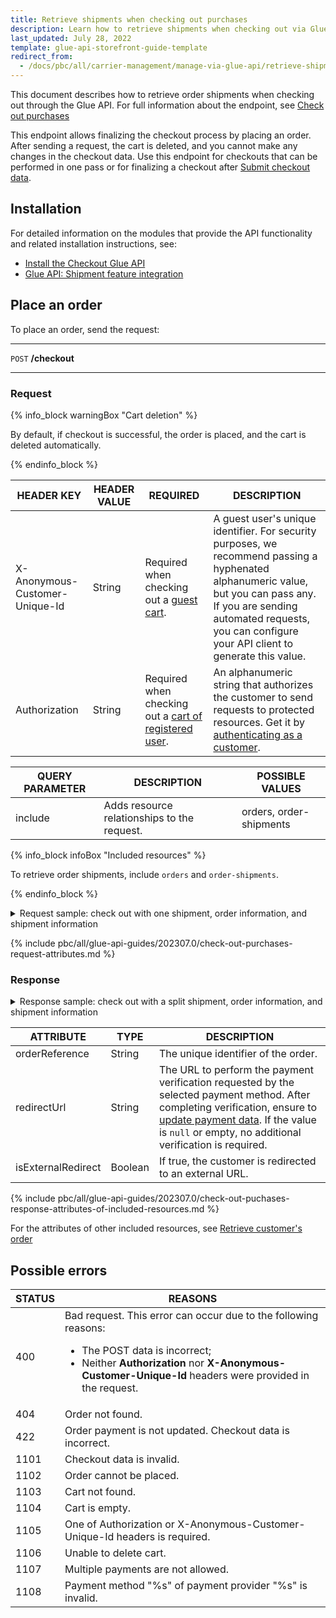 ```yaml
---
title: Retrieve shipments when checking out purchases
description: Learn how to retrieve shipments when checking out via Glue API.
last_updated: July 28, 2022
template: glue-api-storefront-guide-template
redirect_from:
  - /docs/pbc/all/carrier-management/manage-via-glue-api/retrieve-shipments-when-checking-out-purchases.html
---
```


This document describes how to retrieve order shipments when checking out through the Glue API. For full information about the endpoint, see [Check out purchases](/docs/pbc/all/cart-and-checkout/{{page.version}}/base-shop/manage-using-glue-api/check-out/check-out-purchases.html)


This endpoint allows finalizing the checkout process by placing an order. After sending a request, the cart is deleted, and you cannot make any changes in the checkout data. Use this endpoint for checkouts that can be performed in one pass or for finalizing a checkout after [Submit checkout data](/docs/pbc/all/cart-and-checkout/{{page.version}}/base-shop/manage-using-glue-api/check-out/submit-checkout-data.html).  

## Installation

For detailed information on the modules that provide the API functionality and related installation instructions, see:
* [Install the Checkout Glue API](/docs/scos/dev/feature-integration-guides/{{site.version}}/glue-api/glue-api-checkout-feature-integration.html)
* [Glue API: Shipment feature integration](/docs/pbc/all/carrier-management/{{site.version}}/base-shop/install-and-upgrade/install-features/install-glue-api/install-the-shipment-glue-api.html)

## Place an order

To place an order, send the request:

***
`POST` **/checkout**
***

### Request

{% info_block warningBox "Cart deletion" %}

By default, if checkout is successful, the order is placed, and the cart is deleted automatically.

{% endinfo_block %}

| HEADER KEY | HEADER VALUE | REQUIRED | DESCRIPTION |
| --- | --- | --- | --- |
| X-Anonymous-Customer-Unique-Id | String | Required when checking out a [guest cart](/docs/pbc/all/cart-and-checkout/{{page.version}}/base-shop/manage-using-glue-api/manage-guest-carts/manage-guest-carts.html). | A guest user's unique identifier. For security purposes, we recommend passing a hyphenated alphanumeric value, but you can pass any. If you are sending automated requests, you can configure your API client to generate this value. |
| Authorization | String | Required when checking out a [cart of registered user](/docs/pbc/all/cart-and-checkout/{{page.version}}/base-shop/manage-using-glue-api/manage-carts-of-registered-users/manage-items-in-carts-of-registered-users.html). | An alphanumeric string that authorizes the customer to send requests to protected resources. Get it by [authenticating as a customer](/docs/pbc/all/identity-access-management/{{site.version}}/manage-using-glue-api/glue-api-authenticate-as-a-customer.html). |



| QUERY PARAMETER | DESCRIPTION | POSSIBLE VALUES |
| --- | --- | --- |
| include | Adds resource relationships to the request.	 | orders, order-shipments |
{% info_block infoBox "Included resources" %}

To retrieve order shipments, include `orders` and `order-shipments`.

{% endinfo_block %}


<details>
<summary markdown='span'>Request sample: check out with one shipment, order information, and shipment information</summary>

`POST https://glue.mysprykershop.com/checkout?include=orders,order-shipments`

```json
{
    "data": {
        "type": "checkout",
        "attributes": {
            "customer": {
            "salutation": "Mr",
            "email": "sonia@spryker.com",
            "firstName": "Sonia",
            "lastName": "Wagner"
            },
            "idCart": "fe660d66-b7ec-5d88-8cd2-1a9a004c90b5",
            "billingAddress": {
                "salutation": "Mr",
                "firstName": "Spencor",
                "lastName": "Hopkin",
                "address1": "Julie-Wolfthorn-Strasse",
                "address2": "1",
                "address3": "new address",
                "zipCode": "10115",
                "city": "Berlin",
                "iso2Code": "DE",
                "company": "spryker",
                "phone": "+49 (30) 2084 98350"
            },
            "payments": [
                {
                    "dummyPaymentInvoice": {
                        "dateOfBirth": "08.04.1986"
                    },
                    "paymentMethodName": "Invoice",
                    "paymentProviderName": "DummyPayment"
                }
            ],
            "shipments": [
                {
                    "items": [
                        "066_23294028"
                    ],
                    "shippingAddress": {
                        "salutation": "Mrs",
                        "firstName": "Sonia",
                        "lastName": "Wagner",
                        "address1": "Julie-Wolfthorn-Strasse",
                        "address2": "1",
                        "address3": "new one",
                        "zipCode": "10115",
                        "city": "Berlin",
                        "iso2Code": "DE",
                        "company": "spryker",
                        "phone": "+49 (30) 2084 98350"
                    },
                    "idShipmentMethod": 2,
                    "requestedDeliveryDate": "2021-09-29"
                }
            ]
        }
    }
}
```
</details>


{% include pbc/all/glue-api-guides/202307.0/check-out-purchases-request-attributes.md %} <!-- To edit, see /_includes/pbc/all/glue-api-guides/202307.0/check-out-purchases-request-attributes.md -->



### Response

<details>
<summary markdown='span'>Response sample: check out with a split shipment, order information, and shipment information</summary>

```json
{
    "data": {
        "type": "checkout",
        "id": null,
        "attributes": {
            "orderReference": "DE--10",
            "redirectUrl": null,
            "isExternalRedirect": null
        },
        "links": {
            "self": "https://glue.mysprykershop.com/checkout?include=orders,order-shipments"
        },
        "relationships": {
            "orders": {
                "data": [
                    {
                        "type": "orders",
                        "id": "DE--10"
                    }
                ]
            }
        }
    },
    "included": [
        {
            "type": "order-shipments",
            "id": "18",
            "attributes": {
                "itemUuids": [
                    "34d4ea2b-7327-5fe3-843f-ca7e27fa1e81"
                ],
                "methodName": "Express",
                "carrierName": "Spryker Dummy Shipment",
                "requestedDeliveryDate": "2021-09-29",
                "shippingAddress": {
                    "salutation": "Mrs",
                    "firstName": "Sonia",
                    "middleName": null,
                    "lastName": "Wagner",
                    "address1": "Julie-Wolfthorn-Strasse",
                    "address2": "1",
                    "address3": "new one",
                    "company": "spryker",
                    "city": "Berlin",
                    "zipCode": "10115",
                    "poBox": null,
                    "phone": "+49 (30) 2084 98350",
                    "cellPhone": null,
                    "description": null,
                    "comment": null,
                    "email": null,
                    "country": "Germany",
                    "iso2Code": "DE"
                }
            },
            "links": {
                "self": "https://glue.mysprykershop.com/order-shipments/18"
            }
        },
        {
            "type": "orders",
            "id": "DE--10",
            "attributes": {
                "merchantReferences": [],
                "itemStates": [
                    "payment pending"
                ],
                "createdAt": "2021-01-18 13:07:24.000000",
                "currencyIsoCode": "EUR",
                "priceMode": "GROSS_MODE",
                "totals": {
                    "expenseTotal": 590,
                    "discountTotal": 0,
                    "taxTotal": 6377,
                    "subtotal": 39353,
                    "grandTotal": 39943,
                    "canceledTotal": 0,
                    "remunerationTotal": 0
                },
                "billingAddress": {
                    "salutation": "Mr",
                    "firstName": "Sonia",
                    "middleName": null,
                    "lastName": "Wagner",
                    "address1": "Julie-Wolfthorn-Strasse",
                    "address2": "1",
                    "address3": "new address",
                    "company": "spryker",
                    "city": "Berlin",
                    "zipCode": "10115",
                    "poBox": null,
                    "phone": "+49 (30) 2084 98350",
                    "cellPhone": null,
                    "description": null,
                    "comment": null,
                    "email": null,
                    "country": "Germany",
                    "iso2Code": "DE"
                },
                "shippingAddress": null,
                "items": [
                    {
                        "merchantReference": null,
                        "state": "payment pending",
                        "name": "Samsung Galaxy S5 mini",
                        "sku": "066_23294028",
                        "sumPrice": 39353,
                        "quantity": 1,
                        "unitGrossPrice": 39353,
                        "sumGrossPrice": 39353,
                        "taxRate": "19.00",
                        "unitNetPrice": 0,
                        "sumNetPrice": 0,
                        "unitPrice": 39353,
                        "unitTaxAmountFullAggregation": 6283,
                        "sumTaxAmountFullAggregation": 6283,
                        "refundableAmount": 39353,
                        "canceledAmount": 0,
                        "sumSubtotalAggregation": 39353,
                        "unitSubtotalAggregation": 39353,
                        "unitProductOptionPriceAggregation": 0,
                        "sumProductOptionPriceAggregation": 0,
                        "unitExpensePriceAggregation": 0,
                        "sumExpensePriceAggregation": null,
                        "unitDiscountAmountAggregation": 0,
                        "sumDiscountAmountAggregation": 0,
                        "unitDiscountAmountFullAggregation": 0,
                        "sumDiscountAmountFullAggregation": 0,
                        "unitPriceToPayAggregation": 39353,
                        "sumPriceToPayAggregation": 39353,
                        "taxRateAverageAggregation": "19.00",
                        "taxAmountAfterCancellation": null,
                        "orderReference": null,
                        "uuid": "34d4ea2b-7327-5fe3-843f-ca7e27fa1e81",
                        "isReturnable": false,
                        "idShipment": 18,
                        "bundleItemIdentifier": null,
                        "relatedBundleItemIdentifier": null,
                        "salesOrderConfiguredBundle": null,
                        "salesOrderConfiguredBundleItem": null,
                        "metadata": {
                            "superAttributes": {
                                "color": "Blue"
                            },
                            "image": "https://images.icecat.biz/img/gallery_mediums/23294028_3275.jpg"
                        },
                        "salesUnit": null,
                        "calculatedDiscounts": [],
                        "productOptions": [],
                        "amount": null
                    }
                ],
                "expenses": [
                    {
                        "type": "SHIPMENT_EXPENSE_TYPE",
                        "name": "Express",
                        "sumPrice": 590,
                        "unitGrossPrice": 590,
                        "sumGrossPrice": 590,
                        "taxRate": "19.00",
                        "unitNetPrice": 0,
                        "sumNetPrice": 0,
                        "canceledAmount": null,
                        "unitDiscountAmountAggregation": null,
                        "sumDiscountAmountAggregation": null,
                        "unitTaxAmount": 94,
                        "sumTaxAmount": 94,
                        "unitPriceToPayAggregation": 590,
                        "sumPriceToPayAggregation": 590,
                        "taxAmountAfterCancellation": null,
                        "idShipment": 18,
                        "idSalesExpense": 18
                    }
                ],
                "payments": [
                    {
                        "amount": 39943,
                        "paymentProvider": "DummyPayment",
                        "paymentMethod": "Invoice"
                    }
                ],
                "shipments": [
                    {
                        "shipmentMethodName": "Express",
                        "carrierName": "Spryker Dummy Shipment",
                        "deliveryTime": null,
                        "defaultGrossPrice": 590,
                        "defaultNetPrice": 0,
                        "currencyIsoCode": "EUR"
                    }
                ],
                "calculatedDiscounts": [],
                "bundleItems": []
            },
            "links": {
                "self": "https://glue.mysprykershop.com/orders/DE--10"
            },
            "relationships": {
                "order-shipments": {
                    "data": [
                        {
                            "type": "order-shipments",
                            "id": "18"
                        }
                    ]
                }
            }
        }
    ]
}
```
</details>



| ATTRIBUTE | TYPE | DESCRIPTION |
| --- | --- | --- |
| orderReference | String | The unique identifier of the order. |
| redirectUrl | String | The URL to perform the payment verification requested by the selected payment method. After completing verification, ensure to [update payment data](/docs/pbc/all/cart-and-checkout/{{page.version}}/base-shop/manage-using-glue-api/check-out/update-payment-data.html#update-payment-data). If the value is `null` or empty, no additional verification is required. |
| isExternalRedirect | Boolean | If true, the customer is redirected to an external URL. |

{% include pbc/all/glue-api-guides/202307.0/check-out-puchases-response-attributes-of-included-resources.md %} <!-- To edit, see /_includes/pbc/all/glue-api-guides/202307.0/check-out-puchases-response-attributes-of-included-resources.md -->

For the attributes of other included resources, see [Retrieve customer's order](/docs/scos/dev/glue-api-guides/{{site.version}}/managing-customers/retrieving-customer-orders.html)

## Possible errors

| STATUS | REASONS |
| --- | --- |
| 400 | Bad request. This error can occur due to the following reasons:<ul><li>The POST data is incorrect;</li><li>Neither **Authorization** nor **X-Anonymous-Customer-Unique-Id** headers were provided in the request.</li></ul> |
| 404 | Order not found. |
| 422 | Order payment is not updated. Checkout data is incorrect. |
| 1101 | Checkout data is invalid. |
| 1102 | Order cannot be placed. |
| 1103 | Cart not found. |
| 1104 | Cart is empty. |
| 1105 | One of Authorization or X-Anonymous-Customer-Unique-Id   headers is required. |
| 1106 | Unable to delete cart. |
| 1107 | Multiple payments are not allowed. |
| 1108 | Payment method "%s" of payment provider "%s" is invalid. |
